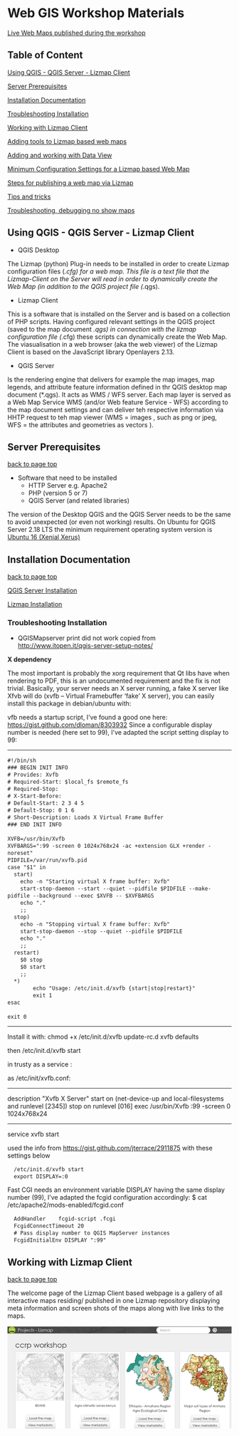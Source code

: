 # Web GIS Workshop Materials

[Live Web Maps published during the workshop](http://ws2018.terragis.net/lm33)

## Table of Content

[Using QGIS - QGIS Server - Lizmap Client](#using-qgis---qgis-server---lizmap-client)

[Server Prerequisites](#server-prerequisites)

[Installation Documentation](#installation-documentation)

[Troubleshooting Installation](#troubleshooting-installation)

[Working with Lizmap Client](#working-with-lizmap-client)

[Adding tools to Lizmap based web maps](tools.md)

[Adding and working with Data View](dataview.md)

[Minimum Configuration Settings for a Lizmap based Web Map](min_settings.md)

[Steps for publishing a web map via Lizmap](publishing_map.md)

[Tips and tricks](notes.md)

[Troubleshooting, debugging no show maps](troubleshooting.md)



## Using QGIS - QGIS Server - Lizmap Client

* QGIS Desktop

The Lizmap (python) Plug-in needs to be installed in order to create Lizmap configuration files (*.cfg) for a web map. This file is a text file that the Lizmap-Client on the Server will read in order to dynamically create the Web Map (in addition to the QGIS project file (*.qgs). 

* Lizmap Client

This is a software that is installed on the Server and is based on a collection of PHP scripts. Having configured relevant settings in the QGIS project (saved to the map document *.qgs) in connection with the lizmap configuration file (*.cfg) these scripts can dynamically create the Web Map. The viasualisation in a web browser (aka the web viewer) of the Lizmap Client is based on the JavaScript library Openlayers 2.13.


* QGIS Server

Is the rendering engine that delivers for example the map images, map legends, and attribute feature information defined in thr QGIS desktop map document (*.qgs). It  acts as WMS / WFS server. Each map layer is served as a Web Map Service WMS (and/or Web feature Service - WFS) according to the map document settings and can deliver teh respective information via HHTP request to teh map viewer (WMS = images , such as png or jpeg, WFS = the attributes and geometries as vectors ).


## Server Prerequisites

[back to page top](#web-gis-workshop-materials)

* Software that need to be installed
   * HTTP Server e.g. Apache2
   * PHP (version 5 or 7)
   * QGIS Server (and related libraries)
   
The version of the Desktop QGIS and the QGIS Server needs to be the same to avoid unexpected (or even not working) results. On Ubuntu for QGIS Server 2.18 LTS the minimum requirement operating system version is [Ubuntu 16 (Xenial Xerus)](http://releases.ubuntu.com/16.04)
 
## Installation Documentation

[back to page top](#web-gis-workshop-materials)

[QGIS Server Installation](https://docs.3liz.com/en/install/windows.html#qgis-server-installation)

[Lizmap Installation](https://docs.3liz.com/en/install/windows.html)

### Troubleshooting Installation

* QGISMapserver print did not work
copied from http://www.itopen.it/qgis-server-setup-notes/

__X dependency__

The most important is probably the xorg requirement that Qt libs have when rendering to PDF, this is an undocumented requirement and the fix is not trivial.
Basically, your server needs an X server running, a fake X server like Xfvb will do (xvfb – Virtual Framebuffer ‘fake’ X server), you can easily install this package in debian/ubuntu with:

vfb needs a startup script, I’ve found a good one here: https://gist.github.com/dloman/8303932
Since a configurable display number is needed (here set to 99), I’ve adapted the script setting display to 99:

----------
    #!/bin/sh
    ### BEGIN INIT INFO
    # Provides: Xvfb
    # Required-Start: $local_fs $remote_fs
    # Required-Stop:
    # X-Start-Before:
    # Default-Start: 2 3 4 5
    # Default-Stop: 0 1 6
    # Short-Description: Loads X Virtual Frame Buffer
    ### END INIT INFO
     
    XVFB=/usr/bin/Xvfb
    XVFBARGS=":99 -screen 0 1024x768x24 -ac +extension GLX +render -noreset"
    PIDFILE=/var/run/xvfb.pid
    case "$1" in
      start)
        echo -n "Starting virtual X frame buffer: Xvfb"
        start-stop-daemon --start --quiet --pidfile $PIDFILE --make-pidfile --background --exec $XVFB -- $XVFBARGS
        echo "."
        ;;
      stop)
        echo -n "Stopping virtual X frame buffer: Xvfb"
        start-stop-daemon --stop --quiet --pidfile $PIDFILE
        echo "."
        ;;
      restart)
        $0 stop
        $0 start
        ;;
      *)
            echo "Usage: /etc/init.d/xvfb {start|stop|restart}"
            exit 1
    esac
     
    exit 0
--------------

Install it with:
    chmod +x /etc/init.d/xvfb
    update-rc.d xvfb defaults
    
then
/etc/init.d/xvfb start


in trusty as a service :

as /etc/init/xvfb.conf:

-----------------
description     "Xvfb X Server"
start on (net-device-up
    and local-filesystems
    and runlevel [2345])
stop on runlevel [016]
exec /usr/bin/Xvfb :99 -screen 0 1024x768x24

---------------
service xvfb start

used the info from https://gist.github.com/jterrace/2911875
with these settings below
      
      /etc/init.d/xvfb start
      export DISPLAY=:0

Fast CGI needs an environment variable DISPLAY having the same display number (99), I’ve adapted the fcgid configuration accordingly:
    $ cat /etc/apache2/mods-enabled/fcgid.conf 
     
      AddHandler    fcgid-script .fcgi
      FcgidConnectTimeout 20
      # Pass display number to QGIS MapServer instances
      FcgidInitialEnv DISPLAY ":99"


## Working with Lizmap Client

[back to page top](#web-gis-workshop-materials)

The welcome page of the Lizmap Client based webpage is a gallery of all interactive maps residing/ published in one Lizmap repository displaying meta information and screen shots of the maps along with live links to the maps.

![Lizmap Web map gallery](/images/lizmap_client_gallery.png)

